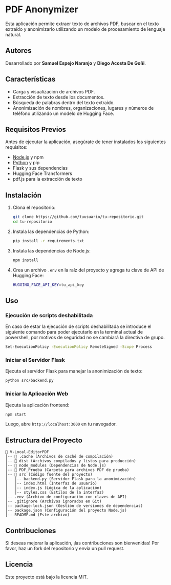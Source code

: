 # PDF Anonymizer

Esta aplicación permite extraer texto de archivos PDF, buscar en el texto extraído y anonimizarlo utilizando un modelo de procesamiento de lenguaje natural.

## Autores
Desarrollado por **Samuel Espejo Naranjo** y **Diego Acosta De Goñi**.

## Características
- Carga y visualización de archivos PDF.
- Extracción de texto desde los documentos.
- Búsqueda de palabras dentro del texto extraído.
- Anonimización de nombres, organizaciones, lugares y números de teléfono utilizando un modelo de Hugging Face.

## Requisitos Previos
Antes de ejecutar la aplicación, asegúrate de tener instalados los siguientes requisitos:

- [Node.js](https://nodejs.org/) y npm
- [Python](https://www.python.org/) y pip
- Flask y sus dependencias
- Hugging Face Transformers
- pdf.js para la extracción de texto

## Instalación

1. Clona el repositorio:
   ```sh
   git clone https://github.com/tuusuario/tu-repositorio.git
   cd tu-repositorio
   ```

2. Instala las dependencias de Python:
   ```sh
   pip install -r requirements.txt
   ```

3. Instala las dependencias de Node.js:
   ```sh
   npm install
   ```

4. Crea un archivo `.env` en la raíz del proyecto y agrega tu clave de API de Hugging Face:
   ```sh
   HUGGING_FACE_API_KEY=tu_api_key
   ```

## Uso
### Ejecución de scripts deshabilitada
En caso de estar la ejecución de scripts deshabilitada se introduce el siguiente comando para poder ejecutarlo en la terminal actual de powershell, por motivos de seguridad no se cambiará la directiva de grupo.

```sh 
Set-ExecutionPolicy -ExecutionPolicy RemoteSigned -Scope Process
```

### Iniciar el Servidor Flask
Ejecuta el servidor Flask para manejar la anonimización de texto:
```sh
python src/backend.py
```

### Iniciar la Aplicación Web
Ejecuta la aplicación frontend:
```sh
npm start
```

Luego, abre `http://localhost:3000` en tu navegador.

## Estructura del Proyecto
```
📂 V-Local-EditorPDF
│-- 📂 .cache (Archivos de caché de compilación)
│-- 📂 dist (Archivos compilados y listos para producción)
│-- 📂 node_modules (Dependencias de Node.js)
│-- 📂 PDF_Prueba (Carpeta para archivos PDF de prueba)
│-- 📂 src (Código fuente del proyecto)
│   │-- backend.py (Servidor Flask para la anonimización)
│   │-- index.html (Interfaz de usuario)
│   │-- index.js (Lógica de la aplicación)
│   │-- styles.css (Estilos de la interfaz)
│-- .env (Archivo de configuración con claves de API)
│-- .gitignore (Archivos ignorados en Git)
│-- package-lock.json (Gestión de versiones de dependencias)
│-- package.json (Configuración del proyecto Node.js)
│-- README.md (Este archivo)
```

## Contribuciones
Si deseas mejorar la aplicación, ¡las contribuciones son bienvenidas! Por favor, haz un fork del repositorio y envía un pull request.

## Licencia
Este proyecto está bajo la licencia MIT.

